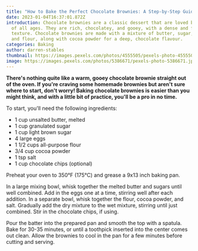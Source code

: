 ```yaml
---
title: "How to Bake the Perfect Chocolate Brownies: A Step-by-Step Guide"
date: 2023-01-04T16:37:01.872Z
introduction: Chocolate brownies are a classic dessert that are loved by people
  of all ages. They are rich, chocolatey, and gooey, with a dense and fudgy
  texture. Chocolate brownies are made with a mixture of butter, sugar, eggs,
  and flour, along with cocoa powder for a deep, chocolate flavour.
categories: Baking
author: darren-stables
thumbnail: https://images.pexels.com/photos/4555505/pexels-photo-4555505.jpeg?auto=compress&cs=tinysrgb&w=1260&h=750&dpr=1
image: https://images.pexels.com/photos/5386671/pexels-photo-5386671.jpeg?auto=compress&cs=tinysrgb&w=1260&h=750&dpr=1
---
```

<!--StartFragment-->

**There's nothing quite like a warm, gooey chocolate brownie straight out of the oven. If you're craving some homemade brownies but aren't sure where to start, don't worry! Baking chocolate brownies is easier than you might think, and with a little bit of practice, you'll be a pro in no time.**

To start, you'll need the following ingredients:

* 1 cup unsalted butter, melted
* 1 cup granulated sugar
* 1 cup light brown sugar
* 4 large eggs
* 1 1/2 cups all-purpose flour
* 3/4 cup cocoa powder
* 1 tsp salt
* 1 cup chocolate chips (optional)

Preheat your oven to 350°F (175°C) and grease a 9x13 inch baking pan.

In a large mixing bowl, whisk together the melted butter and sugars until well combined. Add in the eggs one at a time, stirring well after each addition. In a separate bowl, whisk together the flour, cocoa powder, and salt. Gradually add the dry mixture to the wet mixture, stirring until just combined. Stir in the chocolate chips, if using.

Pour the batter into the prepared pan and smooth the top with a spatula. Bake for 30-35 minutes, or until a toothpick inserted into the center comes out clean. Allow the brownies to cool in the pan for a few minutes before cutting and serving.

<!--EndFragment-->